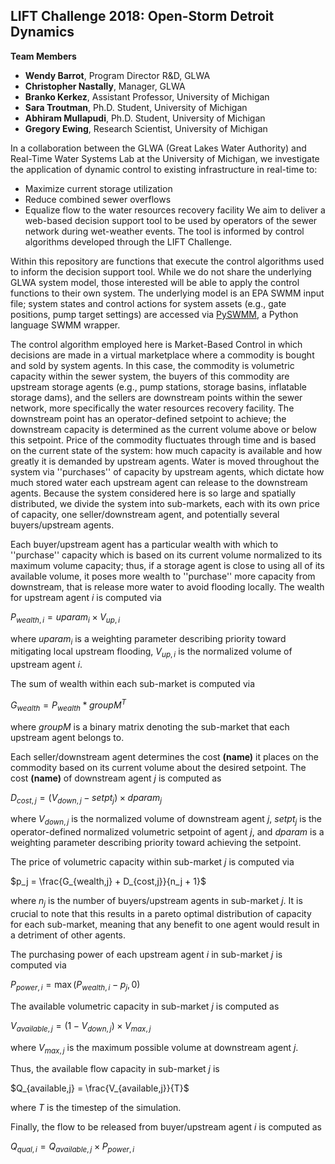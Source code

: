 ## LIFT Challenge 2018: Open-Storm Detroit Dynamics

**Team Members**
* **Wendy Barrot**, Program Director R&D, GLWA
* **Christopher Nastally**, Manager, GLWA
* **Branko Kerkez**, Assistant Professor, University of Michigan
* **Sara Troutman**, Ph.D. Student, University of Michigan
* **Abhiram Mullapudi**, Ph.D. Student, University of Michigan
* **Gregory Ewing**, Research Scientist, University of Michigan

In a collaboration between the GLWA (Great Lakes Water Authority) and Real-Time
Water Systems Lab at the University of Michigan, we investigate the application
of dynamic control to existing infrastructure in real-time to:
* Maximize current storage utilization
* Reduce combined sewer overflows
* Equalize flow to the water resources recovery facility
We aim to deliver a web-based decision support tool to be used by operators of
the sewer network during wet-weather events. The tool is informed by control
algorithms developed through the LIFT Challenge.

Within this repository are functions that execute the control algorithms used
to inform the decision support tool. While we do not share the underlying
GLWA system model, those interested will be able to apply the control functions
to their own system. The underlying model is an EPA SWMM input file; system
states and control actions for system assets (e.g., gate positions, pump target
settings) are accessed via [PySWMM](https://github.com/OpenWaterAnalytics/pyswmm),
a Python language SWMM wrapper.

The control algorithm employed here is Market-Based Control in which decisions
are made in a virtual marketplace where a commodity is bought and sold by
system agents. In this case, the commodity is volumetric capacity within the
sewer system, the buyers of this commodity are upstream storage agents
(e.g., pump stations, storage basins, inflatable storage dams), and the sellers
are downstream points within the sewer network, more specifically the water
resources recovery facility. The downstream point has an operator-defined
setpoint to achieve; the downstream capacity is determined as the current volume
above or below this setpoint. Price of the commodity fluctuates through time and
is based on the current state of the system: how much capacity is available and
how greatly it is demanded by upstream agents. Water is moved throughout the
system via ''purchases'' of capacity by upstream agents, which dictate how much
stored water each upstream agent can release to the downstream agents. Because
the system considered here is so large and spatially distributed, we divide the
system into sub-markets, each with its own price of capacity, one
seller/downstream agent, and potentially several buyers/upstream agents.

Each buyer/upstream agent has a particular wealth with which to ''purchase''
capacity which is based on its current volume normalized to its maximum volume
capacity; thus, if a storage agent is close to using all of its available
volume, it poses more wealth to ''purchase'' more capacity from downstream,
that is release more water to avoid flooding locally. The wealth for upstream
agent $i$ is computed via

$P_{wealth,i} = uparam_i \times V_{up,i}$

where $uparam_i$ is a weighting parameter describing priority toward mitigating
local upstream flooding, $V_{up,i}$ is the normalized volume of upstream agent
$i$.

The sum of wealth within each sub-market is computed via

$G_{wealth} = P_{wealth} * groupM^T$

where $groupM$ is a binary matrix denoting the sub-market that each upstream
agent belongs to.

Each seller/downstream agent determines the cost **(name)** it places on
the commodity based on its current volume about the desired setpoint. The cost
**(name)** of downstream agent $j$ is computed as

$D_{cost,j} = \left( V_{down,j} - setpt_{j} \right) \times dparam_j$

where $V_{down,j}$ is the normalized volume of downstream agent $j$, $setpt_{j}$
is the operator-defined normalized volumetric setpoint of agent $j$, and $dparam$
is a weighting parameter describing priority toward achieving the setpoint.

The price of volumetric capacity within sub-market $j$ is computed via

$p_j = \frac{G_{wealth,j} + D_{cost,j}}{n_j + 1}$

where $n_j$ is the number of buyers/upstream agents in sub-market $j$. It is
crucial to note that this results in a pareto optimal distribution of capacity
for each sub-market, meaning that any benefit to one agent would result in a
detriment of other agents.

The purchasing power of each upstream agent $i$ in sub-market $j$ is computed
via

$P_{power,i} = \max\left( P_{wealth,i} - p_j, 0 \right)$

The available volumetric capacity in sub-market $j$ is computed as

$V_{available,j} = (1-V_{down,j}) \times V_{max,j}$

where $V_{max,j}$ is the maximum possible volume at downstream agent $j$.

Thus, the available flow capacity in sub-market $j$ is

$Q_{available,j} = \frac{V_{available,j}}{T}$

where $T$ is the timestep of the simulation.

Finally, the flow to be released from buyer/upstream agent $i$ is computed as

$Q_{qual,i} = Q_{available,j} \times P_{power,i}$
